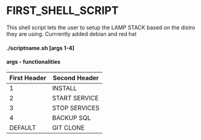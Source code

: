 # FIRST_SHELL_SCRIPT
This shell script lets the user to setup the LAMP STACK based on the distro they are using. Currrently added debian and red hat

#### ./scriptname.sh [args 1-4] 
#### args - functionalities

First Header | Second Header
------------ | -------------
1 | INSTALL
2 | START SERVICE
3 | STOP SERVICES
4 | BACKUP SQL
DEFAULT | GIT CLONE 
